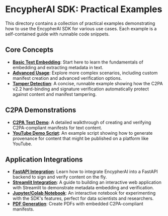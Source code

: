# EncypherAI SDK: Practical Examples

This directory contains a collection of practical examples demonstrating how to use the EncypherAI SDK for various use cases. Each example is a self-contained guide with runnable code snippets.

## Core Concepts

-   **[Basic Text Embedding](./basic_text_embedding.md)**: Start here to learn the fundamentals of embedding and extracting metadata in text.
-   **[Advanced Usage](./advanced-usage.md)**: Explore more complex scenarios, including custom manifest creation and advanced verification options.
-   **[Tamper Detection](./tamper_detection.md)**: A concise, runnable example showing how the C2PA v2.2 hard-binding and signature verification automatically protect against content and manifest tampering.

## C2PA Demonstrations

-   **[C2PA Text Demo](./c2pa_text_demo.md)**: A detailed walkthrough of creating and verifying C2PA-compliant manifests for text content.
-   **[YouTube Demo Script](./youtube-demo.md)**: An example script showing how to generate provenance for content that might be published on a platform like YouTube.

## Application Integrations

-   **[FastAPI Integration](./fastapi.md)**: Learn how to integrate EncypherAI into a FastAPI backend to sign and verify content on the fly.
-   **[Streamlit Integration](./streamlit.md)**: A guide to building an interactive web application with Streamlit to demonstrate metadata embedding and verification.
-   **[Jupyter/Colab Notebook](./jupyter.md)**: An interactive notebook for experimenting with the SDK's features, perfect for data scientists and researchers.
-   **[PDF Generation](./pdf_generation.md)**: Create PDFs with embedded C2PA-compliant manifests.

